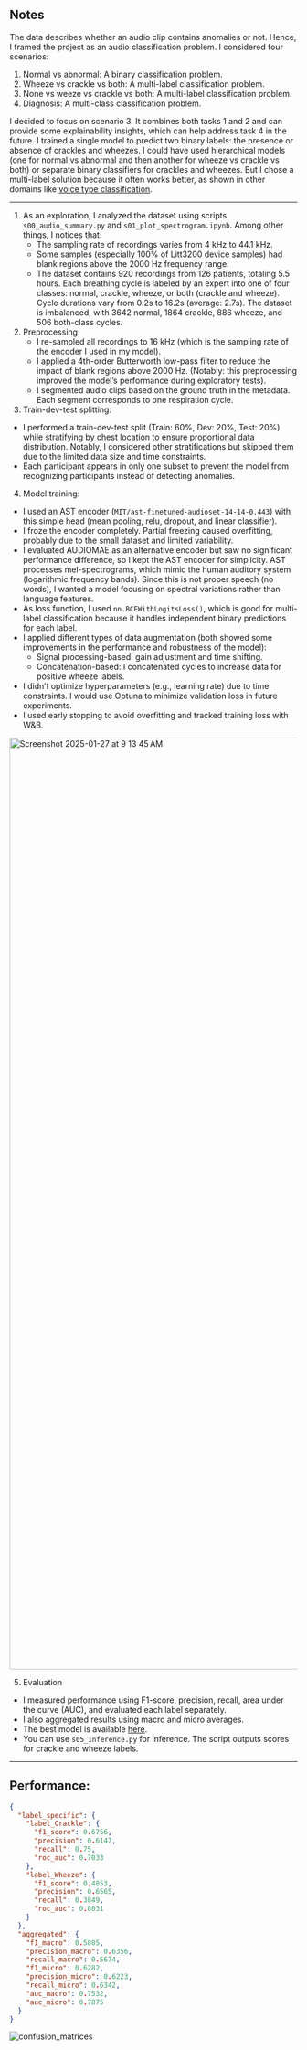 ## Notes

The data describes whether an audio clip contains anomalies or not. Hence, I framed the project as an audio classification problem. I considered four scenarios:
1. Normal vs abnormal: A binary classification problem.
2. Wheeze vs crackle vs both: A multi-label classification problem.
3. None vs weeze vs crackle vs both: A multi-label classification problem.
4. Diagnosis: A multi-class classification problem.

I decided to focus on scenario 3. It combines both tasks 1 and 2 and can provide some explainability insights, which can help address task 4 in the future. I trained a single model to predict two binary labels: the presence or absence of crackles and wheezes. I could have used hierarchical models (one for normal vs abnormal and then another for wheeze vs crackle vs both) or separate binary classifiers for crackles and wheezes. But I chose a multi-label solution because it often works better, as shown in other domains like [voice type classification](https://arxiv.org/abs/2005.12656).

---

1. As an exploration, I analyzed the dataset using scripts `s00_audio_summary.py` and `s01_plot_spectrogram.ipynb`. Among other things, I notices that: 
   - The sampling rate of recordings varies from 4 kHz to 44.1 kHz.  
   - Some samples (especially 100% of Litt3200 device samples) had blank regions above the 2000 Hz frequency range.
   - The dataset contains 920 recordings from 126 patients, totaling 5.5 hours. Each breathing cycle is labeled by an expert into one of four classes: normal, crackle, wheeze, or both (crackle and wheeze). Cycle durations vary from 0.2s to 16.2s (average: 2.7s). The dataset is imbalanced, with 3642 normal, 1864 crackle, 886 wheeze, and 506 both-class cycles.
2. Preprocessing: 
   - I re-sampled all recordings to 16 kHz (which is the sampling rate of the encoder I used in my model).  
   - I applied a 4th-order Butterworth low-pass filter to reduce the impact of blank regions above 2000 Hz. (Notably: this preprocessing improved the model’s performance during exploratory tests).
   - I segmented audio clips based on the ground truth in the metadata. Each segment corresponds to one respiration cycle.
3. Train-dev-test splitting:
  - I performed a train-dev-test split (Train: 60%, Dev: 20%, Test: 20%) while stratifying by chest location to ensure proportional data distribution. Notably, I considered other stratifications but skipped them due to the limited data size and time constraints.
  - Each participant appears in only one subset to prevent the model from recognizing participants instead of detecting anomalies.  
4. Model training:
  - I used an AST encoder (`MIT/ast-finetuned-audioset-14-14-0.443`) with this simple head (mean pooling, relu, dropout, and linear classifier).
  - I froze the encoder completely. Partial freezing caused overfitting, probably due to the small dataset and limited variability.
  - I evaluated AUDIOMAE as an alternative encoder but saw no significant performance difference, so I kept the AST encoder for simplicity. AST processes mel-spectrograms, which mimic the human auditory system (logarithmic frequency bands). Since this is not proper speech (no words), I wanted a model focusing on spectral variations rather than language features.
  - As loss function, I used `nn.BCEWithLogitsLoss()`, which is good for multi-label classification because it handles independent binary predictions for each label.
  - I applied different types of data augmentation (both showed some improvements in the performance and robustness of the model):
    -  Signal processing-based: gain adjustment and time shifting.
    -  Concatenation-based: I concatenated cycles to increase data for positive wheeze labels.
  -  I didn’t optimize hyperparameters (e.g., learning rate) due to time constraints. I would use Optuna to minimize validation loss in future experiments.
  -  I used early stopping to avoid overfitting and tracked training loss with W&B.

<img width="1631" alt="Screenshot 2025-01-27 at 9 13 45 AM" src="https://github.com/user-attachments/assets/0507df5a-b793-4c56-a424-fdb555a8a8b2" />

5. Evaluation
  - I measured performance using F1-score, precision, recall, area under the curve (AUC), and evaluated each label separately.
  - I also aggregated results using macro and micro averages.
  - The best model is available [here](https://huggingface.co/fabiocat/icbhi_classification/).
  - You can use `s05_inference.py` for inference. The script outputs scores for crackle and wheeze labels.

---

## Performance:

```json
{
  "label_specific": {
    "label_Crackle": {
      "f1_score": 0.6756,
      "precision": 0.6147,
      "recall": 0.75,
      "roc_auc": 0.7033
    },
    "label_Wheeze": {
      "f1_score": 0.4853,
      "precision": 0.6565,
      "recall": 0.3849,
      "roc_auc": 0.8031
    }
  },
  "aggregated": {
    "f1_macro": 0.5805,
    "precision_macro": 0.6356,
    "recall_macro": 0.5674,
    "f1_micro": 0.6282,
    "precision_micro": 0.6223,
    "recall_micro": 0.6342,
    "auc_macro": 0.7532,
    "auc_micro": 0.7875
  }
}
```

![confusion_matrices](https://github.com/user-attachments/assets/5c887d98-39df-47cc-8d6a-1439ea0d6149)
